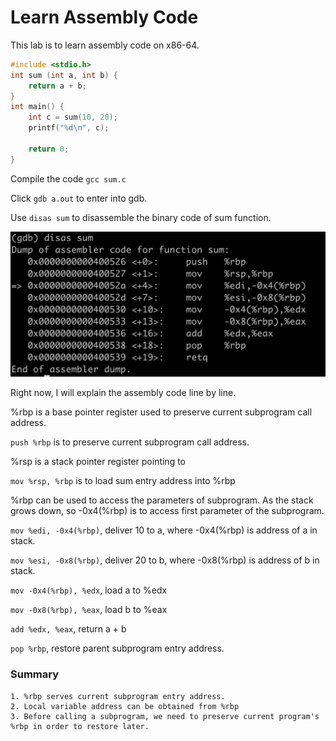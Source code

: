 # Learn Assembly Code 
This lab is to learn assembly code on x86-64. 

```C
#include <stdio.h>
int sum (int a, int b) {
    return a + b;
}
int main() {
    int c = sum(10, 20);
    printf("%d\n", c);
 
    return 0;
}
```

Compile the code `gcc sum.c`

Click `gdb a.out` to enter into gdb. 

Use `disas sum` to disassemble the binary code of sum function.  

![](../image/sum_disas.png)


Right now, I will explain the assembly code line by line. 

%rbp is a base pointer register used to preserve current subprogram call address. 

`push %rbp` is to preserve current subprogram call address. 

%rsp is a stack pointer register pointing to 

`mov %rsp, %rbp` is to load sum entry   address into %rbp 

%rbp can be used to access the parameters of subprogram. As the stack grows down, so -0x4(%rbp) is to access first parameter of the subprogram. 

`mov %edi, -0x4(%rbp)`,  deliver 10 to a, where -0x4(%rbp) is address of a in stack. 

`mov %esi, -0x8(%rbp)`, deliver 20 to b, where -0x8(%rbp) is address of b in stack. 

`mov -0x4(%rbp), %edx`, load a to %edx

`mov -0x8(%rbp), %eax`, load b to %eax

`add %edx, %eax`, return a + b

`pop %rbp`, restore parent subprogram entry address. 

### Summary 

    1. %rbp serves current subprogram entry address. 
    2. Local variable address can be obtained from %rbp
    3. Before calling a subprogram, we need to preserve current program's %rbp in order to restore later. 




